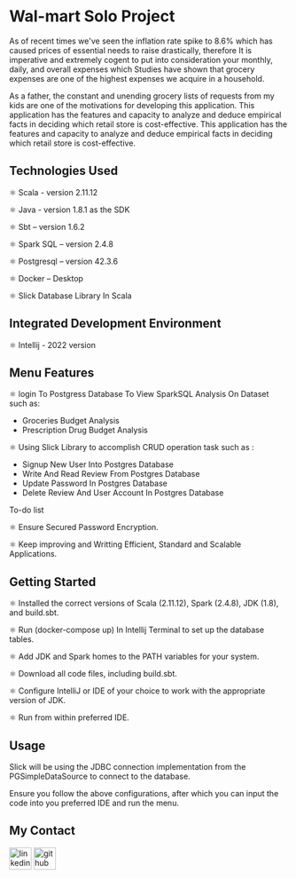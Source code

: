 # Wal-mart Solo Project
As of recent times we've seen the inflation rate spike to 8.6% which has caused prices of essential needs to raise drastically, therefore  It is imperative and extremely cogent to put into consideration your monthly, daily, and overall expenses which Studies have shown that grocery expenses are one of the highest expenses we acquire in a household.

As a father, the constant and unending grocery lists of requests from my kids are one of the motivations for developing this application. This application has the features and capacity to analyze and deduce empirical facts in deciding which retail store is cost-effective.
This application has the features and capacity to analyze and deduce empirical facts in deciding which retail store is cost-effective.

## Technologies Used
⚛ Scala - version 2.11.12

⚛ Java - version 1.8.1 as the SDK

⚛ Sbt – version 1.6.2

⚛ Spark SQL – version 2.4.8

⚛ Postgresql – version 42.3.6

⚛ Docker – Desktop

⚛ Slick Database Library In Scala


## Integrated Development Environment

⚛ Intellij - 2022 version

## Menu Features
⚛ login To Postgress Database To View SparkSQL Analysis On Dataset such as:
 - Groceries Budget Analysis
 - Prescription Drug Budget Analysis

⚛ Using Slick Library to accomplish CRUD operation task such as :

 - Signup New User Into Postgres Database
 - Write And Read Review From Postgres Database
 - Update Password In Postgres Database 
 - Delete Review And User Account In Postgres Database 

To-do list

⚛ Ensure Secured Password Encryption.

⚛ Keep improving and Writting Efficient, Standard and Scalable Applications.

## Getting Started

⚛ Installed the correct versions of Scala (2.11.12), Spark (2.4.8), JDK (1.8), and build.sbt.

⚛ Run (docker-compose up) In Intellij Terminal to set up the database tables.

⚛ Add JDK and Spark homes to the PATH variables for your system.

⚛ Download all code files, including build.sbt.

⚛ Configure IntelliJ or IDE of your choice to work with the appropriate version of JDK.

⚛ Run from within preferred IDE.


## Usage

Slick will be using the JDBC connection implementation from the PGSimpleDataSource to connect to the database.

Ensure you follow the above configurations, after which you can input the code into you preferred IDE and run the menu.  

## My Contact
[<img src='https://cdn.jsdelivr.net/npm/simple-icons@3.0.1/icons/linkedin.svg' alt='linkedin' height='40'>](https://www.linkedin.com/in/nicholas-famoye/)
[<img src='https://cdn.jsdelivr.net/npm/simple-icons@3.0.1/icons/github.svg' alt='github' height='40'>](https://github.com/NickFamoye) 
